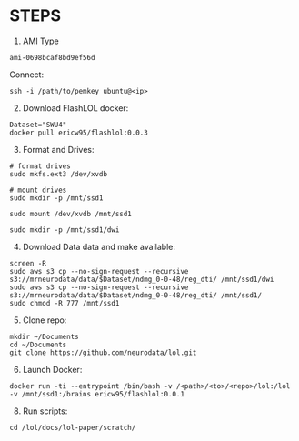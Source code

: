 # STEPS

1. AMI Type

`ami-0698bcaf8bd9ef56d`

Connect:

```
ssh -i /path/to/pemkey ubuntu@<ip>
```

2. Download FlashLOL docker:

```
Dataset="SWU4"
docker pull ericw95/flashlol:0.0.3
```

3. Format and Drives:

```
# format drives
sudo mkfs.ext3 /dev/xvdb

# mount drives
sudo mkdir -p /mnt/ssd1

sudo mount /dev/xvdb /mnt/ssd1

sudo mkdir -p /mnt/ssd1/dwi
```

4. Download Data data and make available:

```
screen -R
sudo aws s3 cp --no-sign-request --recursive s3://mrneurodata/data/$Dataset/ndmg_0-0-48/reg_dti/ /mnt/ssd1/dwi
sudo aws s3 cp --no-sign-request --recursive s3://mrneurodata/data/$Dataset/ndmg_0-0-48/reg_dti/ /mnt/ssd1/
sudo chmod -R 777 /mnt/ssd1
```

5. Clone repo:

```
mkdir ~/Documents
cd ~/Documents
git clone https://github.com/neurodata/lol.git
```

6. Launch Docker:

```
docker run -ti --entrypoint /bin/bash -v /<path>/<to>/<repo>/lol:/lol -v /mnt/ssd1:/brains ericw95/flashlol:0.0.1
```

8. Run scripts:

```
cd /lol/docs/lol-paper/scratch/
```
